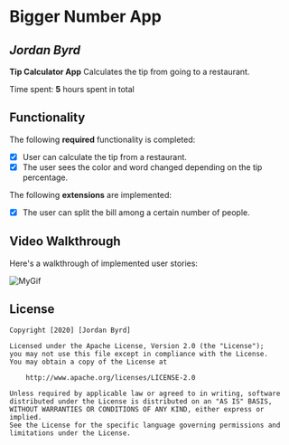 # Bigger Number App

## *Jordan Byrd*

**Tip Calculator App** Calculates the tip from going to a restaurant.

Time spent: **5** hours spent in total

## Functionality

The following **required** functionality is completed:

* [x] User can calculate the tip from a restaurant.
* [x] The user sees the color and word changed depending on the tip percentage. 

The following **extensions** are implemented:

* [x] The user can split the bill among a certain number of people. 

## Video Walkthrough

Here's a walkthrough of implemented user stories:


![MyGif](https://user-images.githubusercontent.com/66845608/95646509-b26c2e00-0a8e-11eb-8b12-655fd3e01f59.gif)



## License

    Copyright [2020] [Jordan Byrd]

    Licensed under the Apache License, Version 2.0 (the "License");
    you may not use this file except in compliance with the License.
    You may obtain a copy of the License at

        http://www.apache.org/licenses/LICENSE-2.0

    Unless required by applicable law or agreed to in writing, software
    distributed under the License is distributed on an "AS IS" BASIS,
    WITHOUT WARRANTIES OR CONDITIONS OF ANY KIND, either express or implied.
    See the License for the specific language governing permissions and
    limitations under the License.

